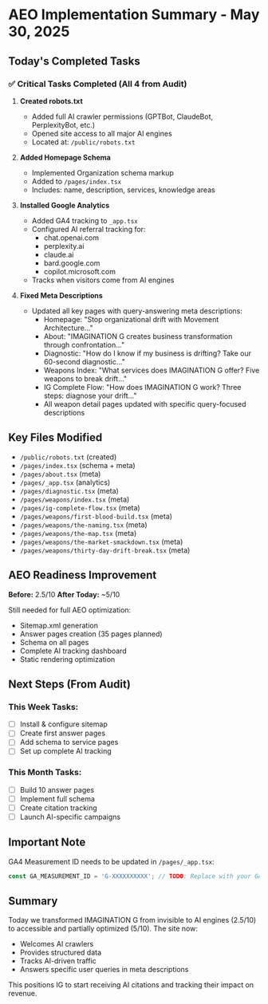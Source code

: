 # AEO Implementation Summary - May 30, 2025

## Today's Completed Tasks

### ✅ Critical Tasks Completed (All 4 from Audit)

1. **Created robots.txt**
   - Added full AI crawler permissions (GPTBot, ClaudeBot, PerplexityBot, etc.)
   - Opened site access to all major AI engines
   - Located at: `/public/robots.txt`

2. **Added Homepage Schema**
   - Implemented Organization schema markup
   - Added to `/pages/index.tsx`
   - Includes: name, description, services, knowledge areas

3. **Installed Google Analytics**
   - Added GA4 tracking to `_app.tsx`
   - Configured AI referral tracking for:
     - chat.openai.com
     - perplexity.ai
     - claude.ai
     - bard.google.com
     - copilot.microsoft.com
   - Tracks when visitors come from AI engines

4. **Fixed Meta Descriptions**
   - Updated all key pages with query-answering meta descriptions:
     - Homepage: "Stop organizational drift with Movement Architecture..."
     - About: "IMAGINATION G creates business transformation through confrontation..."
     - Diagnostic: "How do I know if my business is drifting? Take our 60-second diagnostic..."
     - Weapons Index: "What services does IMAGINATION G offer? Five weapons to break drift..."
     - IG Complete Flow: "How does IMAGINATION G work? Three steps: diagnose your drift..."
     - All weapon detail pages updated with specific query-focused descriptions

## Key Files Modified

- `/public/robots.txt` (created)
- `/pages/index.tsx` (schema + meta)
- `/pages/about.tsx` (meta)
- `/pages/_app.tsx` (analytics)
- `/pages/diagnostic.tsx` (meta)
- `/pages/weapons/index.tsx` (meta)
- `/pages/ig-complete-flow.tsx` (meta)
- `/pages/weapons/first-blood-build.tsx` (meta)
- `/pages/weapons/the-naming.tsx` (meta)
- `/pages/weapons/the-map.tsx` (meta)
- `/pages/weapons/the-market-smackdown.tsx` (meta)
- `/pages/weapons/thirty-day-drift-break.tsx` (meta)

## AEO Readiness Improvement

**Before:** 2.5/10
**After Today:** ~5/10

Still needed for full AEO optimization:
- Sitemap.xml generation
- Answer pages creation (35 pages planned)
- Schema on all pages
- Complete AI tracking dashboard
- Static rendering optimization

## Next Steps (From Audit)

### This Week Tasks:
- [ ] Install & configure sitemap
- [ ] Create first answer pages
- [ ] Add schema to service pages
- [ ] Set up complete AI tracking

### This Month Tasks:
- [ ] Build 10 answer pages
- [ ] Implement full schema
- [ ] Create citation tracking
- [ ] Launch AI-specific campaigns

## Important Note

GA4 Measurement ID needs to be updated in `/pages/_app.tsx`:
```javascript
const GA_MEASUREMENT_ID = 'G-XXXXXXXXXX'; // TODO: Replace with your GA4 ID
```

## Summary

Today we transformed IMAGINATION G from invisible to AI engines (2.5/10) to accessible and partially optimized (5/10). The site now:
- Welcomes AI crawlers
- Provides structured data
- Tracks AI-driven traffic
- Answers specific user queries in meta descriptions

This positions IG to start receiving AI citations and tracking their impact on revenue.